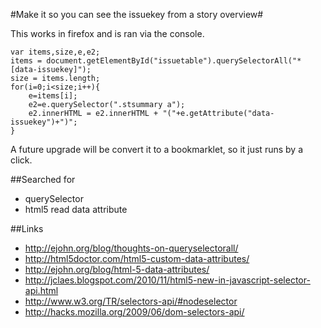 #Make it so you can see the issuekey from a story overview#

This works in firefox and is ran via the console.

```
var items,size,e,e2;
items = document.getElementById("issuetable").querySelectorAll("*[data-issuekey]");
size = items.length;
for(i=0;i<size;i++){
    e=items[i];
    e2=e.querySelector(".stsummary a");
    e2.innerHTML = e2.innerHTML + "("+e.getAttribute("data-issuekey")+")";
}
```

A future upgrade will be convert it to a bookmarklet, so it just runs by a click.

##Searched for
* querySelector
* html5 read data attribute

##Links
* http://ejohn.org/blog/thoughts-on-queryselectorall/
* http://html5doctor.com/html5-custom-data-attributes/
* http://ejohn.org/blog/html-5-data-attributes/
* http://jclaes.blogspot.com/2010/11/html5-new-in-javascript-selector-api.html
* http://www.w3.org/TR/selectors-api/#nodeselector
* http://hacks.mozilla.org/2009/06/dom-selectors-api/
